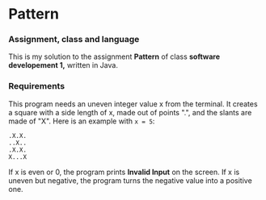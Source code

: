 # Pattern

### Assignment, class and language
This is my solution to the assignment **Pattern** of class **software developement 1,** written in Java.

### Requirements
This program needs an uneven integer value x from the terminal. It creates a square with a side length of x, made out of points ".", and the slants are made of "X". Here is an example with `x = 5`:  
```X...X  
.X.X.  
..X..  
.X.X.  
X...X
```   

If x is even or 0, the program prints **Invalid Input** on the screen. If x is uneven but negative, the program turns the negative value into a positive one.
